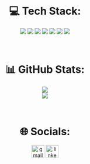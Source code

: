 

<div align="center">
  <br>
  <h1> 💻 Tech Stack: </h1>
  <img src="https://img.shields.io/badge/java-%23ED8B00.svg?style=for-the-badge&logo=openjdk&logoColor=white" />
  <img src="https://img.shields.io/badge/python-3670A0?style=for-the-badge&logo=python&logoColor=ffdd54" />
  <img src="https://img.shields.io/badge/html5-%23E34F26.svg?style=for-the-badge&logo=html5&logoColor=white" />
  <img src="https://img.shields.io/badge/Matplotlib-%23ffffff.svg?style=for-the-badge&logo=Matplotlib&logoColor=black" />
  <img src="https://img.shields.io/badge/opencv-%23white.svg?style=for-the-badge&logo=opencv&logoColor=white" />
  <img src="https://img.shields.io/badge/numpy-%23013243.svg?style=for-the-badge&logo=numpy&logoColor=white" />
  <img src="https://img.shields.io/badge/pandas-%23150458.svg?style=for-the-badge&logo=pandas&logoColor=white" />
</div>

<br>
<br>

<div align="center">
  <h1> 📊 GitHub Stats: </h1>
  <img src="https://github-readme-streak-stats.herokuapp.com/?user=M_varun&theme=dark&hide_border=false" /><br>
  <img src="https://github-readme-stats.vercel.app/api/top-langs/?username=MVarun5&theme=dark&hide_border=false&include_all_commits=false&count_private=false&layout=compact" />
</div>

<br>
<br>

<div align="center">
  <h1> 🌐 Socials: </h1>
  <img src="https://img.shields.io/static/v1?message=Gmail&logo=gmail&label=&color=D14836&logoColor=white&labelColor=&style=for-the-badge" height="35" alt="gmail logo"  />
  <img src="https://img.shields.io/static/v1?message=LinkedIn&logo=linkedin&label=&color=0077B5&logoColor=white&labelColor=&style=for-the-badge" height="35" alt="linkedin logo"  />
</div>
